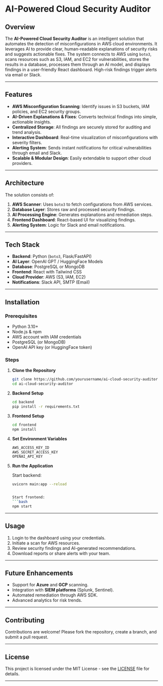 # AI-Powered Cloud Security Auditor

## Overview
The **AI-Powered Cloud Security Auditor** is an intelligent solution that automates the detection of misconfigurations in AWS cloud environments. It leverages AI to provide clear, human-readable explanations of security risks and suggests actionable fixes. The system connects to AWS using `boto3`, scans resources such as S3, IAM, and EC2 for vulnerabilities, stores the results in a database, processes them through an AI model, and displays findings in a user-friendly React dashboard. High-risk findings trigger alerts via email or Slack.

---

## Features
- **AWS Misconfiguration Scanning**: Identify issues in S3 buckets, IAM policies, and EC2 security groups.
- **AI-Driven Explanations & Fixes**: Converts technical findings into simple, actionable insights.
- **Centralized Storage**: All findings are securely stored for auditing and trend analysis.
- **Interactive Dashboard**: Real-time visualization of misconfigurations with severity filters.
- **Alerting System**: Sends instant notifications for critical vulnerabilities through email and Slack.
- **Scalable & Modular Design**: Easily extendable to support other cloud providers.

---

## Architecture
The solution consists of:
1. **AWS Scanner**: Uses `boto3` to fetch configurations from AWS services.
2. **Database Layer**: Stores raw and processed security findings.
3. **AI Processing Engine**: Generates explanations and remediation steps.
4. **Frontend Dashboard**: React-based UI for visualizing findings.
5. **Alerting System**: Logic for Slack and email notifications.

---

## Tech Stack
- **Backend**: Python (`boto3`, Flask/FastAPI)
- **AI Layer**: OpenAI GPT / HuggingFace Models
- **Database**: PostgreSQL or MongoDB
- **Frontend**: React with Tailwind CSS
- **Cloud Provider**: AWS (S3, IAM, EC2)
- **Notifications**: Slack API, SMTP (Email)

---

## Installation

### Prerequisites
- Python 3.10+
- Node.js & npm
- AWS account with IAM credentials
- PostgreSQL (or MongoDB)
- OpenAI API key (or HuggingFace token)

### Steps
1. **Clone the Repository**
   ```bash
   git clone https://github.com/yourusername/ai-cloud-security-auditor.git
   cd ai-cloud-security-auditor

2. **Backend Setup**
   ```bash
   cd backend
   pip install -r requirements.txt


3. **Frontend Setup**
   ```bash
   cd frontend
   npm install


4. **Set Environment Variables**
   ```bash
   AWS_ACCESS_KEY_ID
   AWS_SECRET_ACCESS_KEY
   OPENAI_API_KEY

5. **Run the Application**

   Start backend:
      ```bash
      uvicorn main:app --reload


   Start frontend:
      ```bash
      npm start

---


## Usage
1. Login to the dashboard using your credentials.
2. Initiate a scan for AWS resources.
3. Review security findings and AI-generated recommendations.
4. Download reports or share alerts with your team.

---

## Future Enhancements
- Support for **Azure** and **GCP** scanning.
- Integration with **SIEM platforms** (Splunk, Sentinel).
- Automated remediation through AWS SDK.
- Advanced analytics for risk trends.

---

## Contributing
Contributions are welcome! Please fork the repository, create a branch, and submit a pull request.

---

## License
This project is licensed under the MIT License - see the [LICENSE](LICENSE) file for details.

---




